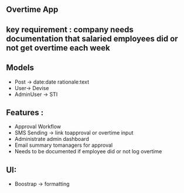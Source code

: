 ## Overtime App

## key requirement : company needs documentation that salaried employees did or not get overtime each week

## Models
- Post -> date:date rationale:text
- User-> Devise
- AdminUser -> STI

## Features :
- Approval Workflow
- SMS Sending -> link toapproval or overtime input
- Administrate admin dashboard
- Email summary tomanagers for approval
- Needs to be documented if employee did or not log overtime

## UI:
- Boostrap -> formatting




